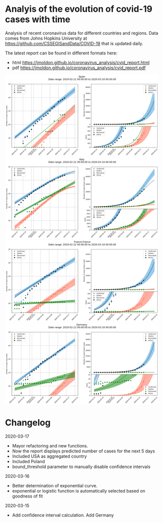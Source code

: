 # Analyis of the evolution of covid-19 cases with time

Analysis of recent coronavirus data for different countries and regions. Data comes from Johns Hopkins University at https://github.com/CSSEGISandData/COVID-19 that is updated daily.


The latest report can be found in different formats here:

- html https://jmoldon.github.io/coronavirus_analysis/cvid_report.html
- pdf https://jmoldon.github.io/coronavirus_analysis/cvid_report.pdf

![](plots/Spain.png)
![](plots/Italy.png)
![](plots/FranceFrance.png)
![](plots/Germany.png)

# Changelog

2020-03-17
- Mayor refactoring and new functions. 
- Now the report displays predicted number of cases for the next 5 days
- Included USA as aggregated country
- Included Poland
- bound_threshold parameter to manually disable confidence intervals

2020-03-16 
- Better determination of exponential curve.
- exponential or logistic function is automatically selected based on goodness of fit

2020-03-15 
- Add confidence interval calculation. Add Germany
